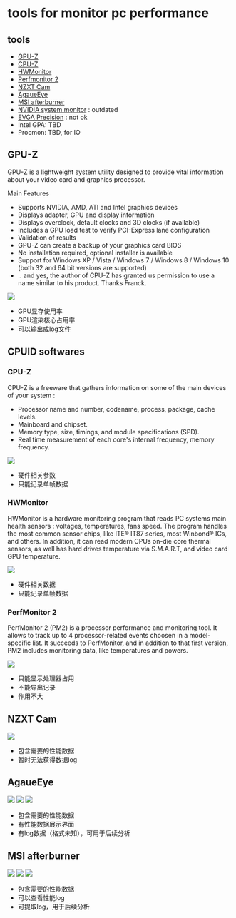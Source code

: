 # tools for monitor pc performance

## tools

- [GPU-Z](https://www.techpowerup.com/gpuz/)
- [CPU-Z](https://www.cpuid.com/softwares/cpu-z.html)
- [HWMonitor](https://www.cpuid.com/softwares/hwmonitor.html)
- [Perfmonitor 2](https://www.cpuid.com/softwares/perfmonitor-2.html)
- [NZXT Cam](https://camwebapp.com/)
- [AgaueEye](http://xoptiray.com/)
- [MSI afterburner](https://www.msi.com/page/afterburner)
- [NVIDIA system monitor](https://www.nvidia.com/object/system_monitor.html) : outdated
- [EVGA Precision](https://www.evga.com/precisionx1/) : not ok
- Intel GPA: TBD
- Procmon: TBD, for IO

## GPU-Z

GPU-Z is a lightweight system utility designed to provide vital information about your video card and graphics processor.

Main Features
- Supports NVIDIA, AMD, ATI and Intel graphics devices
- Displays adapter, GPU and display information
- Displays overclock, default clocks and 3D clocks (if available)
- Includes a GPU load test to verify PCI-Express lane configuration
- Validation of results
- GPU-Z can create a backup of your graphics card BIOS
- No installation required, optional installer is available
- Support for Windows XP / Vista / Windows 7 / Windows 8 / Windows 10 (both 32 and 64 bit versions are supported)
- .. and yes, the author of CPU-Z has granted us permission to use a name similar to his product. Thanks Franck.

![](img/impicture_20190411_161700.png)

- GPU显存使用率
- GPU渲染核心占用率
- 可以输出成log文件

## CPUID softwares

### CPU-Z

CPU-Z is a freeware that gathers information on some of the main devices of your system : 
- Processor name and number, codename, process, package, cache levels.
- Mainboard and chipset.
- Memory type, size, timings, and module specifications (SPD).
- Real time measurement of each core's internal frequency, memory frequency.

![](img/cpuz_20190411_164359.png)

- 硬件相关参数
- 只能记录单帧数据

### HWMonitor

HWMonitor is a hardware monitoring program that reads PC systems main health sensors : voltages, temperatures, fans speed.
The program handles the most common sensor chips, like ITE® IT87 series, most Winbond® ICs, and others. In addition, it can read modern CPUs on-die core thermal sensors, as well has hard drives temperature via S.M.A.R.T, and video card GPU temperature.

![](img/hwmonitor_20190411_164032.jpg)

- 硬件相关数据
- 只能记录单帧数据

### PerfMonitor 2

PerfMonitor 2 (PM2) is a processor performance and monitoring tool. It allows to track up to 4 processor-related events choosen in a model-specific list. It succeeds to PerfMonitor, and in addition to that first version, PM2 includes monitoring data, like temperatures and powers.

![](img/perfmonitor2_20190411_165133.png)

- 只能显示处理器占用
- 不能导出记录
- 作用不大

## NZXT Cam

![](img/nzxtcam_20190412_143128.png)

- 包含需要的性能数据
- 暂时无法获得数据log

## AgaueEye

![](img/agaue_20190412_151920.png)
![](img/agaueeye_20190412_150420.png)
![](img/agaue_20190412_150513.png)

- 包含需要的性能数据
- 有性能数据展示界面
- 有log数据（格式未知），可用于后续分析

## MSI afterburner

![](img/msi_20190412_154407.png)
![](img/msi_20190412_154759.png)
![](img/msi_20190412_154618.png)

- 包含需要的性能数据
- 可以查看性能log
- 可提取log，用于后续分析
